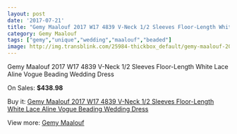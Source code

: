 ```yaml
---
layout: post
date: '2017-07-21'
title: "Gemy Maalouf 2017 W17 4839 V-Neck 1/2 Sleeves Floor-Length White Lace Aline Vogue Beading Wedding Dress"
category: Gemy Maalouf
tags: ["gemy","unique","wedding","maalouf","beaded"]
image: http://img.transblink.com/25984-thickbox_default/gemy-maalouf-2017-w17-4839-v-neck-1-2-sleeves-floor-length-white-lace-aline-vogue-beading-wedding-dress.jpg
---
```

Gemy Maalouf 2017 W17 4839 V-Neck 1/2 Sleeves Floor-Length White Lace Aline Vogue Beading Wedding Dress

On Sales: **$438.98**
<a href="https://www.transblink.com/en/gemy-maalouf/8175-gemy-maalouf-2017-w17-4839-v-neck-1-2-sleeves-floor-length-white-lace-aline-vogue-beading-wedding-dress.html"><amp-img layout="responsive" width="600" height="600" src="//img.transblink.com/25984-thickbox_default/gemy-maalouf-2017-w17-4839-v-neck-1-2-sleeves-floor-length-white-lace-aline-vogue-beading-wedding-dress.jpg" alt="Gemy Maalouf 2017 W17 4839 V-Neck 1/2 Sleeves Floor-Length White Lace Aline Vogue Beading Wedding Dress 0" /></a>
<a href="https://www.transblink.com/en/gemy-maalouf/8175-gemy-maalouf-2017-w17-4839-v-neck-1-2-sleeves-floor-length-white-lace-aline-vogue-beading-wedding-dress.html"><amp-img layout="responsive" width="600" height="600" src="//img.transblink.com/25987-thickbox_default/gemy-maalouf-2017-w17-4839-v-neck-1-2-sleeves-floor-length-white-lace-aline-vogue-beading-wedding-dress.jpg" alt="Gemy Maalouf 2017 W17 4839 V-Neck 1/2 Sleeves Floor-Length White Lace Aline Vogue Beading Wedding Dress 1" /></a>
<a href="https://www.transblink.com/en/gemy-maalouf/8175-gemy-maalouf-2017-w17-4839-v-neck-1-2-sleeves-floor-length-white-lace-aline-vogue-beading-wedding-dress.html"><amp-img layout="responsive" width="600" height="600" src="//img.transblink.com/25986-thickbox_default/gemy-maalouf-2017-w17-4839-v-neck-1-2-sleeves-floor-length-white-lace-aline-vogue-beading-wedding-dress.jpg" alt="Gemy Maalouf 2017 W17 4839 V-Neck 1/2 Sleeves Floor-Length White Lace Aline Vogue Beading Wedding Dress 2" /></a>
<a href="https://www.transblink.com/en/gemy-maalouf/8175-gemy-maalouf-2017-w17-4839-v-neck-1-2-sleeves-floor-length-white-lace-aline-vogue-beading-wedding-dress.html"><amp-img layout="responsive" width="600" height="600" src="//img.transblink.com/25985-thickbox_default/gemy-maalouf-2017-w17-4839-v-neck-1-2-sleeves-floor-length-white-lace-aline-vogue-beading-wedding-dress.jpg" alt="Gemy Maalouf 2017 W17 4839 V-Neck 1/2 Sleeves Floor-Length White Lace Aline Vogue Beading Wedding Dress 3" /></a>

Buy it: [Gemy Maalouf 2017 W17 4839 V-Neck 1/2 Sleeves Floor-Length White Lace Aline Vogue Beading Wedding Dress](https://www.transblink.com/en/gemy-maalouf/8175-gemy-maalouf-2017-w17-4839-v-neck-1-2-sleeves-floor-length-white-lace-aline-vogue-beading-wedding-dress.html "Gemy Maalouf 2017 W17 4839 V-Neck 1/2 Sleeves Floor-Length White Lace Aline Vogue Beading Wedding Dress")

View more: [Gemy Maalouf](https://www.transblink.com/en/72-gemy-maalouf "Gemy Maalouf")